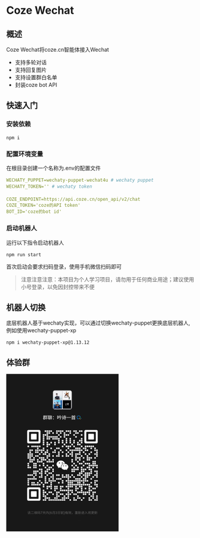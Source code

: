 # Coze Wechat

## 概述

Coze Wechat将coze.cn智能体接入Wechat

- 支持多轮对话
- 支持回复图片
- 支持设置群白名单
- 封装coze bot API

## 快速入门

### 安装依赖

```shell
npm i 
```

### 配置环境变量

在根目录创建一个名称为.env的配置文件

```yaml
WECHATY_PUPPET=wechaty-puppet-wechat4u # wechaty puppet
WECHATY_TOKEN='' # wechaty token

COZE_ENDPOINT=https://api.coze.cn/open_api/v2/chat
COZE_TOKEN='coze的API token'
BOT_ID='coze的bot id'
```

### 启动机器人

运行以下指令启动机器人

```shell
npm run start
```

首次启动会要求扫码登录，使用手机微信扫码即可

> 注意注意注意：本项目为个人学习项目，请勿用于任何商业用途；建议使用小号登录，以免因封控带来不便

## 机器人切换

底层机器人基于wechaty实现，可以通过切换wechaty-puppet更换底层机器人,例如使用wechaty-puppet-xp

```
npm i wechaty-puppet-xp@1.13.12
```

## 体验群

<img src="./docs/images/room.jpg" alt="room" width="300">
